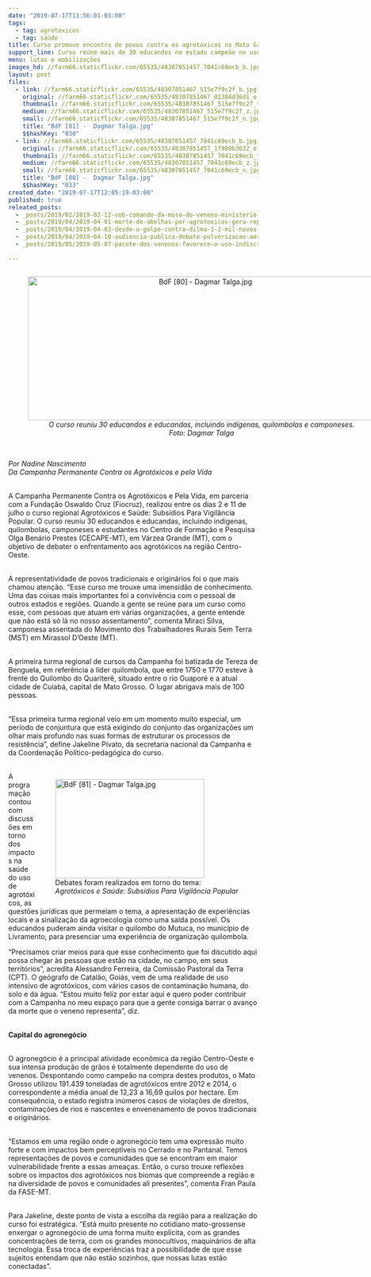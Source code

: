 ```yaml
---
date: "2019-07-17T11:56:01-03:00"
tags:
  - tag: agrotoxicos
  - tag: saúde
title: Curso promove encontro de povos contra os agrotóxicos no Mato Grosso
support_line: Curso reúne mais de 30 educandos no estado campeão no uso de agrotóxicos
menu: lutas e mobilizações
images_hd: //farm66.staticflickr.com/65535/48307851457_7041c69ecb_b.jpg
layout: post
files:
  - link: //farm66.staticflickr.com/65535/48307851467_515e7f9c2f_b.jpg
    original: //farm66.staticflickr.com/65535/48307851467_01384d36d1_o.jpg
    thumbnail: //farm66.staticflickr.com/65535/48307851467_515e7f9c2f_t.jpg
    medium: //farm66.staticflickr.com/65535/48307851467_515e7f9c2f_z.jpg
    small: //farm66.staticflickr.com/65535/48307851467_515e7f9c2f_n.jpg
    title: "BdF [81] -  Dagmar Talga.jpg"
    $$hashKey: "030"
  - link: //farm66.staticflickr.com/65535/48307851457_7041c69ecb_b.jpg
    original: //farm66.staticflickr.com/65535/48307851457_1f989b3632_o.jpg
    thumbnail: //farm66.staticflickr.com/65535/48307851457_7041c69ecb_t.jpg
    medium: //farm66.staticflickr.com/65535/48307851457_7041c69ecb_z.jpg
    small: //farm66.staticflickr.com/65535/48307851457_7041c69ecb_n.jpg
    title: "BdF [80] -  Dagmar Talga.jpg"
    $$hashKey: "033"
created_date: "2019-07-17T12:05:19-03:00"
published: true
releated_posts:
  - _posts/2019/02/2019-02-12-sob-comando-da-musa-do-veneno-ministerio-da-agricultura-libera-mais-19-agrotoxicos.md
  - _posts/2019/04/2019-04-01-morte-de-abelhas-por-agrotoxicos-gera-representacao-junto-ao-ministerio-publico-do-rs.md
  - _posts/2019/04/2019-04-03-desde-o-golpe-contra-dilma-1-2-mil-novos-agrotoxicos-foram-liberados-no-brasil.md
  - _posts/2019/04/2019-04-10-audiencia-publica-debate-pulverizacao-aerea-em-mirante-do-paranapanema-sp.md
  - _posts/2019/05/2019-05-07-pacote-dos-venenos-favorece-o-uso-indiscriminado-de-agrotoxicos-nas-lavouras-brasileiras.md

---
```

<div style="text-align:center">
<figure class="image" style="display:inline-block"><img alt="BdF [80] -  Dagmar Talga.jpg" height="290" src="//farm66.staticflickr.com/65535/48307851457_7041c69ecb_b.jpg" width="700" />
<figcaption><em>O curso reuniu 30 educandos e educandas, incluindo ind&iacute;genas, quilombolas e camponeses. Foto:&nbsp;Dagmar Talga</em></figcaption>
</figure>
</div>

<p><br />
<em>Por Nadine Nascimento<br />
Da Campanha Permanente Contra os Agrot&oacute;xicos e pela Vida</em><br />
&nbsp;</p>

<p>A Campanha Permanente Contra os Agrot&oacute;xicos e Pela Vida, em parceria com a Funda&ccedil;&atilde;o Oswaldo Cruz (Fiocruz), realizou entre os dias 2 e 11 de julho o curso regional Agrot&oacute;xicos e Sa&uacute;de: Subs&iacute;dios Para Vigil&acirc;ncia Popular. O curso reuniu 30 educandos e educandas, incluindo ind&iacute;genas, quilombolas, camponeses e estudantes no Centro de Forma&ccedil;&atilde;o e Pesquisa Olga Ben&aacute;rio Prestes (CECAPE-MT), em V&aacute;rzea Grande (MT), com o objetivo de debater o enfrentamento aos agrot&oacute;xicos na regi&atilde;o Centro-Oeste.<br />
&nbsp;</p>

<p>A representatividade de povos tradicionais e origin&aacute;rios foi o que mais chamou aten&ccedil;&atilde;o. &ldquo;Esse curso me trouxe uma imensid&atilde;o de conhecimento. Uma das coisas mais importantes foi a conviv&ecirc;ncia com o pessoal de outros estados e regi&otilde;es. Quando a gente se re&uacute;ne para um curso como esse, com pessoas que atuam em v&aacute;rias organiza&ccedil;&otilde;es, a gente entende que n&atilde;o est&aacute; s&oacute; l&aacute; no nosso assentamento&rdquo;, comenta Miraci Silva, camponesa assentada do Movimento dos Trabalhadores Rurais Sem Terra (MST) em Mirassol D&rsquo;Oeste (MT).</p>

<p><br />
A primeira turma regional de cursos da Campanha foi batizada de Tereza de Benguela, em refer&ecirc;ncia a l&iacute;der quilombola, que entre 1750 e 1770 esteve &agrave; frente do Quilombo do Quariter&ecirc;, situado entre o rio Guapor&eacute; e a atual cidade de Cuiab&aacute;, capital de Mato Grosso. O lugar abrigava mais de 100 pessoas.<br />
&nbsp;</p>

<p>&ldquo;Essa primeira turma regional veio em um momento muito especial, um per&iacute;odo de conjuntura que est&aacute; exigindo do conjunto das organiza&ccedil;&otilde;es um olhar mais profundo nas suas formas de estruturar os processos de resist&ecirc;ncia&rdquo;, define Jakeline Pivato, da secretaria nacional da Campanha e da Coordena&ccedil;&atilde;o Pol&iacute;tico-pedag&oacute;gica do curso.&nbsp;<br />
&nbsp;</p>

<figure class="image" style="float:right"><img alt="BdF [81] -  Dagmar Talga.jpg" height="200" src="//farm66.staticflickr.com/65535/48307851467_515e7f9c2f_b.jpg" width="300" />
<figcaption>Debates foram realizados em torno do tema:<br />
<em>Agrot&oacute;xicos e Sa&uacute;de: Subs&iacute;dios Para Vigil&acirc;ncia Popular</em></figcaption>
</figure>

<p>A programa&ccedil;&atilde;o contou com discuss&otilde;es em torno dos impactos na sa&uacute;de do uso de agrot&oacute;xicos, as quest&otilde;es jur&iacute;dicas que permeiam o tema, a apresenta&ccedil;&atilde;o de experi&ecirc;ncias locais e a sinaliza&ccedil;&atilde;o da agroecologia como uma sa&iacute;da poss&iacute;vel. Os educandos puderam ainda visitar o quilombo do Mutuca, no munic&iacute;pio de Livramento, para presenciar uma experi&ecirc;ncia de organiza&ccedil;&atilde;o quilombola.</p>

<p>&ldquo;Precisamos criar meios para que esse conhecimento que foi discutido aqui possa chegar &agrave;s pessoas que est&atilde;o na cidade, no campo, em seus territ&oacute;rios&rdquo;, acredita Alessandro Ferreira, da Comiss&atilde;o Pastoral da Terra (CPT). O ge&oacute;grafo de Catal&atilde;o, Goi&aacute;s, vem de uma realidade de uso intensivo de agrot&oacute;xicos, com v&aacute;rios casos de contamina&ccedil;&atilde;o humana, do solo e da &aacute;gua. &ldquo;Estou muito feliz por estar aqui e quero poder contribuir com a Campanha no meu espa&ccedil;o para que a gente consiga barrar o avan&ccedil;o da morte que o veneno representa&rdquo;, diz.<br />
&nbsp;</p>

<p><strong>Capital do agroneg&oacute;cio</strong><br />
&nbsp;</p>

<p>O agroneg&oacute;cio &eacute; a principal atividade econ&ocirc;mica da regi&atilde;o Centro-Oeste e sua intensa produ&ccedil;&atilde;o de gr&atilde;os &eacute; totalmente dependente do uso de venenos. Despontando como campe&atilde;o na compra destes produtos, o Mato Grosso utilizou 191.439 toneladas de agrot&oacute;xicos entre 2012 e 2014, o correspondente a m&eacute;dia anual de 12,23 a 16,69 quilos por hectare. Em consequ&ecirc;ncia, o estado registra in&uacute;meros casos de viola&ccedil;&otilde;es de direitos, contamina&ccedil;&otilde;es de rios e nascentes e envenenamento de povos tradicionais e origin&aacute;rios.<br />
&nbsp;</p>

<p>&ldquo;Estamos em uma regi&atilde;o onde o agroneg&oacute;cio tem uma express&atilde;o muito forte e com impactos bem percept&iacute;veis no Cerrado e no Pantanal. Temos representa&ccedil;&otilde;es de povos e comunidades que se encontram em maior vulnerabilidade frente a essas amea&ccedil;as. Ent&atilde;o, o curso trouxe reflex&otilde;es sobre os impactos dos agrot&oacute;xicos nos biomas que compreende a regi&atilde;o e na diversidade de povos e comunidades ali presentes&rdquo;, comenta Fran Paula da FASE-MT.<br />
&nbsp;</p>

<p>Para Jakeline, deste ponto de vista a escolha da regi&atilde;o para a realiza&ccedil;&atilde;o do curso foi estrat&eacute;gica. &ldquo;Est&aacute; muito presente no cotidiano mato-grossense enxergar o agroneg&oacute;cio de uma forma muito expl&iacute;cita, com as grandes concentra&ccedil;&otilde;es de terra, com os grandes monocultivos, maquin&aacute;rios de alta tecnologia. Essa troca de experi&ecirc;ncias traz a possibilidade de que esse sujeitos entendam que n&atilde;o est&atilde;o sozinhos, que nossas lutas est&atilde;o conectadas&rdquo;.</p>

